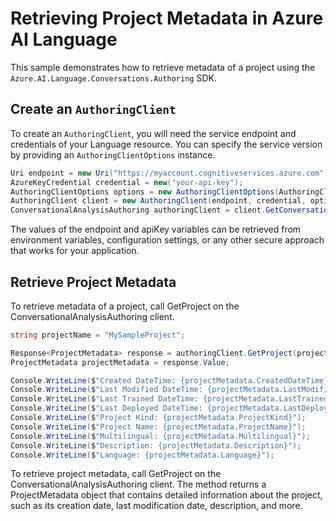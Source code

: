 # Retrieving Project Metadata in Azure AI Language

This sample demonstrates how to retrieve metadata of a project using the `Azure.AI.Language.Conversations.Authoring` SDK.

## Create an `AuthoringClient`

To create an `AuthoringClient`, you will need the service endpoint and credentials of your Language resource. You can specify the service version by providing an `AuthoringClientOptions` instance.

```C# Snippet:CreateAuthoringClientForSpecificApiVersion
Uri endpoint = new Uri("https://myaccount.cognitiveservices.azure.com");
AzureKeyCredential credential = new("your-api-key");
AuthoringClientOptions options = new AuthoringClientOptions(AuthoringClientOptions.ServiceVersion.V2024_11_15_Preview);
AuthoringClient client = new AuthoringClient(endpoint, credential, options);
ConversationalAnalysisAuthoring authoringClient = client.GetConversationalAnalysisAuthoringClient();
```

The values of the endpoint and apiKey variables can be retrieved from environment variables, configuration settings, or any other secure approach that works for your application.

## Retrieve Project Metadata

To retrieve metadata of a project, call GetProject on the ConversationalAnalysisAuthoring client.

```C#
string projectName = "MySampleProject";

Response<ProjectMetadata> response = authoringClient.GetProject(projectName);
ProjectMetadata projectMetadata = response.Value;

Console.WriteLine($"Created DateTime: {projectMetadata.CreatedDateTime}");
Console.WriteLine($"Last Modified DateTime: {projectMetadata.LastModifiedDateTime}");
Console.WriteLine($"Last Trained DateTime: {projectMetadata.LastTrainedDateTime}");
Console.WriteLine($"Last Deployed DateTime: {projectMetadata.LastDeployedDateTime}");
Console.WriteLine($"Project Kind: {projectMetadata.ProjectKind}");
Console.WriteLine($"Project Name: {projectMetadata.ProjectName}");
Console.WriteLine($"Multilingual: {projectMetadata.Multilingual}");
Console.WriteLine($"Description: {projectMetadata.Description}");
Console.WriteLine($"Language: {projectMetadata.Language}");
```

To retrieve project metadata, call GetProject on the ConversationalAnalysisAuthoring client. The method returns a ProjectMetadata object that contains detailed information about the project, such as its creation date, last modification date, description, and more.
